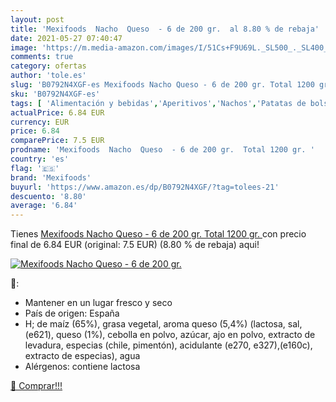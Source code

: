 ```yaml
---
layout: post
title: 'Mexifoods  Nacho  Queso  - 6 de 200 gr.  al 8.80 % de rebaja'
date: 2021-05-27 07:40:47
image: 'https://m.media-amazon.com/images/I/51Cs+F9U69L._SL500_._SL400_.jpg'
comments: true
category: ofertas
author: 'tole.es'
slug: 'B0792N4XGF-es Mexifoods Nacho Queso - 6 de 200 gr. Total 1200 gr.'
sku: 'B0792N4XGF-es'
tags: [ 'Alimentación y bebidas','Aperitivos','Nachos','Patatas de bolsa y tortitas de verduras','mexifoods','queso', ]
actualPrice: 6.84 EUR
currency: EUR
price: 6.84
comparePrice: 7.5 EUR
prodname: 'Mexifoods  Nacho  Queso  - 6 de 200 gr.  Total 1200 gr. '
country: 'es'
flag: '🇪🇸'
brand: 'Mexifoods'
buyurl: 'https://www.amazon.es/dp/B0792N4XGF/?tag=tolees-21'
descuento: '8.80'
average: '6.84'
---
```


Tienes [Mexifoods  Nacho  Queso  - 6 de 200 gr.  Total 1200 gr. ](https://www.amazon.es/dp/B0792N4XGF/?tag=tolees-21) con precio final de  6.84 EUR (original: 7.5 EUR) (8.80 %  de rebaja) aqui!

[![Mexifoods  Nacho  Queso  - 6 de 200 gr. ](https://m.media-amazon.com/images/I/51Cs+F9U69L._SL500_._SL400_.jpg)](https://www.amazon.es/dp/B0792N4XGF/?tag=tolees-21)

🔎:

- Mantener en un lugar fresco y seco
- País de origen: España
- H; de maíz (65%), grasa vegetal, aroma queso (5,4%) (lactosa, sal,(e621), queso (1%), cebolla en polvo, azúcar, ajo en polvo, extracto de levadura, especias (chile, pimentón), acidulante (e270, e327),(e160c), extracto de especias), agua
- Alérgenos: contiene lactosa

[🛒 Comprar!!!](https://www.amazon.es/dp/B0792N4XGF/?tag=tolees-21)
